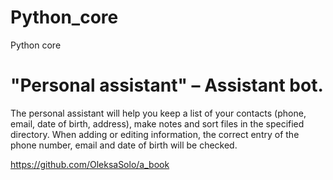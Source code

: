 # Python_core
Python core

# "Personal assistant" – Assistant bot.

The personal assistant will help you keep a list of your contacts (phone, email, date of birth, address), 
make notes and sort files in the specified directory. When adding or editing information, the correct entry of the phone number, email and date of birth will be checked.

https://github.com/OleksaSolo/a_book
